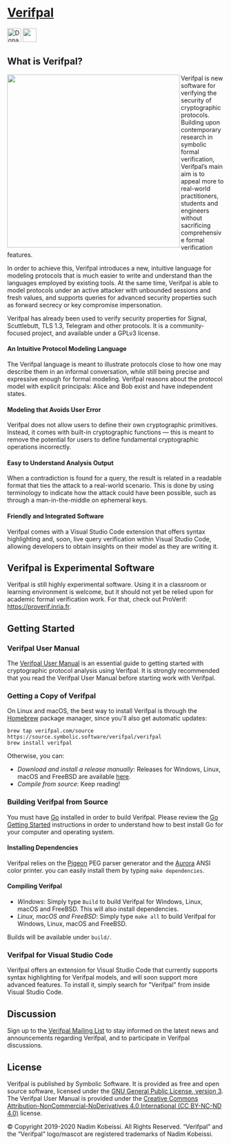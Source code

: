 <!---
# SPDX-FileCopyrightText: © 2019-2020 Nadim Kobeissi <nadim@symbolic.software>
# SPDX-License-Identifier: CC-BY-SA-4.0
-->

# [Verifpal](https://verifpal.com)

<a href="https://liberapay.com/verifpal/donate"><img alt="Donate using Liberapay" src="https://verifpal.com/res/img/svg/donate.svg" style="height:32px;width:auto"></a> <a href="https://drone.symbolic.software/verifpal/verifpal"><img src="https://drone.symbolic.software/api/badges/verifpal/verifpal/status.svg" style="height:32px;width:auto" /></a>

## What is Verifpal?
<img src="https://verifpal.com/res/img/png/pose1.png" alt="" align="left" height="400">

Verifpal is new software for verifying the security of cryptographic protocols. Building upon contemporary research in symbolic formal verification, Verifpal’s main aim is to appeal more to real-world practitioners, students and engineers without sacrificing comprehensive formal verification features.

In order to achieve this, Verifpal introduces a new, intuitive language for modeling protocols that is much easier to write and understand than the languages employed by existing tools. At the same time, Verifpal is able to model protocols under an active attacker with unbounded sessions and fresh values, and supports queries for advanced security properties such as forward secrecy or key compromise impersonation.

Verifpal has already been used to verify security properties for Signal, Scuttlebutt, TLS 1.3, Telegram and other protocols. It is a community-focused project, and available under a GPLv3 license.

#### An Intuitive Protocol Modeling Language
The Verifpal language is meant to illustrate protocols close to how one may describe them in an informal conversation, while still being precise and expressive enough for formal modeling. Verifpal reasons about the protocol model with explicit principals: Alice and Bob exist and have independent states.

#### Modeling that Avoids User Error
Verifpal does not allow users to define their own cryptographic primitives. Instead, it comes with built-in cryptographic functions — this is meant to remove the potential for users to define fundamental cryptographic operations incorrectly.

#### Easy to Understand Analysis Output
When a contradiction is found for a query, the result is related in a readable format that ties the attack to a real-world scenario. This is done by using terminology to indicate how the attack could have been possible, such as through a man-in-the-middle on ephemeral keys.

#### Friendly and Integrated Software
Verifpal comes with a Visual Studio Code extension that offers syntax highlighting and, soon, live query verification within Visual Studio Code, allowing developers to obtain insights on their model as they are writing it.

## Verifpal is Experimental Software
Verifpal is still highly experimental software. Using it in a classroom or learning environment is welcome, but it should not yet be relied upon for academic formal verification work. For that, check out ProVerif: https://proverif.inria.fr.

## Getting Started

### Verifpal User Manual
The [Verifpal User Manual](https://verifpal.com/res/pdf/manual.pdf) is an essential guide to getting started with cryptographic protocol analysis using Verifpal. It is strongly recommended that you read the Verifpal User Manual before starting work with Verifpal.

### Getting a Copy of Verifpal
On Linux and macOS, the best way to install Verifpal is through the [Homebrew](https://brew.sh) package manager, since you'll also get automatic updates:

```
brew tap verifpal.com/source https://source.symbolic.software/verifpal/verifpal
brew install verifpal
```

Otherwise, you can:

- *Download and install a release manually*: Releases for Windows, Linux, macOS and FreeBSD are available [here](https://source.symbolic.software/verifpal/verifpal/releases).
- *Compile from source*: Keep reading!

### Building Verifpal from Source
You must have [Go](https://golang.org) installed in order to build Verifpal. Please review the [Go Getting Started](https://golang.org/doc/install) instructions in order to understand how to best install Go for your computer and operating system.

#### Installing Dependencies
Verifpal relies on the [Pigeon](https://github.com/mna/pigeon) PEG parser generator and the [Aurora](https://github.com/logrusorgru/aurora) ANSI color printer. you can easily install them by typing `make dependencies`.

#### Compiling Verifpal
- *Windows*: Simply type `Build` to build Verifpal for Windows, Linux, macOS and FreeBSD. This will also install dependencies.
- *Linux, macOS and FreeBSD*: Simply type `make all` to build Verifpal for Windows, Linux, macOS and FreeBSD.

Builds will be available under `build/`.

### Verifpal for Visual Studio Code
Verifpal offers an extension for Visual Studio Code that currently supports syntax highlighting for Verifpal models, and will soon support more advanced features. To install it, simply search for "Verifpal" from inside Visual Studio Code.

## Discussion
Sign up to the [Verifpal Mailing List](https://lists.symbolic.software/mailman/listinfo/verifpal) to stay informed on the latest news and announcements regarding Verifpal, and to participate in Verifpal discussions.

## License
Verifpal is published by Symbolic Software. It is provided as free and open source software, licensed under the [GNU General Public License, version 3](https://www.gnu.org/licenses/gpl-3.0.en.html). The Verifpal User Manual is provided under the [Creative Commons Attribution-NonCommercial-NoDerivatives 4.0 International (CC BY-NC-ND 4.0)](https://creativecommons.org/licenses/by-nc-nd/4.0/) license.

© Copyright 2019-2020 Nadim Kobeissi. All Rights Reserved. “Verifpal” and the “Verifpal” logo/mascot are registered trademarks of Nadim Kobeissi.
